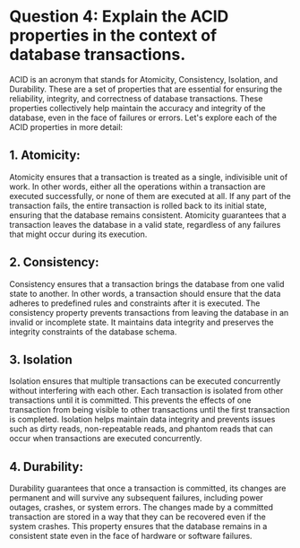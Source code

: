 # Question 4: Explain the ACID properties in the context of database transactions.

ACID is an acronym that stands for Atomicity, Consistency, Isolation, and Durability. These are a set of properties that are essential for ensuring the reliability, integrity, and correctness of database transactions. These properties collectively help maintain the accuracy and integrity of the database, even in the face of failures or errors. Let's explore each of the ACID properties in more detail:

## 1. Atomicity:

Atomicity ensures that a transaction is treated as a single, indivisible unit of work. In other words, either all the operations within a transaction are executed successfully, or none of them are executed at all. If any part of the transaction fails, the entire transaction is rolled back to its initial state, ensuring that the database remains consistent. Atomicity guarantees that a transaction leaves the database in a valid state, regardless of any failures that might occur during its execution.

## 2. Consistency:

Consistency ensures that a transaction brings the database from one valid state to another. In other words, a transaction should ensure that the data adheres to predefined rules and constraints after it is executed. The consistency property prevents transactions from leaving the database in an invalid or incomplete state. It maintains data integrity and preserves the integrity constraints of the database schema.

## 3. Isolation

Isolation ensures that multiple transactions can be executed concurrently without interfering with each other. Each transaction is isolated from other transactions until it is committed. This prevents the effects of one transaction from being visible to other transactions until the first transaction is completed. Isolation helps maintain data integrity and prevents issues such as dirty reads, non-repeatable reads, and phantom reads that can occur when transactions are executed concurrently.

## 4. Durability:

Durability guarantees that once a transaction is committed, its changes are permanent and will survive any subsequent failures, including power outages, crashes, or system errors. The changes made by a committed transaction are stored in a way that they can be recovered even if the system crashes. This property ensures that the database remains in a consistent state even in the face of hardware or software failures.

